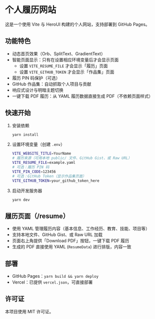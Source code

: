 # 个人履历网站

这是一个使用 Vite 与 HeroUI 构建的个人网站，支持部署到 GitHub Pages。

## 功能特色

- 动态首页效果（Orb、SplitText、GradientText）
- 智能页面显示：只有在设置相应环境变量后才会显示页面
  - 设置 `VITE_RESUME_FILE` 才会显示「履历」页面
  - 设置 `VITE_GITHUB_TOKEN` 才会显示「作品集」页面
- 履历 PIN 码保护（可选）
- GitHub 作品集：自动抓取个人项目与贡献
- 响应式设计与明暗主题切换
- 一键下载 PDF 履历：从 YAML 履历数据直接生成 PDF（不依赖页面样式）

## 快速开始

1. 安装依赖
   ```bash
   yarn install
   ```
2. 设置环境变量（创建 `.env`）
   ```bash
   VITE_WEBSITE_TITLE=YourName
   # 履历来源（可用本地 public/ 文件、GitHub Gist、或 Raw URL）
   VITE_RESUME_FILE=example.yaml
   # 可选：履历 PIN 码
   VITE_PIN_CODE=123456
   # 可选：GitHub Token（显示作品集页面）
   VITE_GITHUB_TOKEN=your_github_token_here
   ```
3. 启动开发服务器
   ```bash
   yarn dev
   ```

## 履历页面（/resume）

- 使用 YAML 管理履历内容（基本信息、工作经历、教育、技能、项目等）
- 支持本地文件、GitHub Gist、或 Raw URL 加载
- 页面右上角提供「Download PDF」按钮，一键下载 PDF 履历
- 生成的 PDF 直接使用 YAML (`ResumeData`) 进行排版，内容一致

## 部署

- GitHub Pages：`yarn build && yarn deploy`
- Vercel：已提供 `vercel.json`，可直接部署

## 许可证

本项目使用 MIT 许可证。